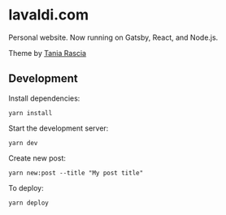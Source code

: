 # lavaldi.com

Personal website. Now running on Gatsby, React, and Node.js.

Theme by [Tania Rascia](https://github.com/taniarascia/taniarascia.com)

## Development

Install dependencies:

```
yarn install
```

Start the development server:

```
yarn dev
```

Create new post:

```
yarn new:post --title "My post title"
```

To deploy:

```
yarn deploy
```
